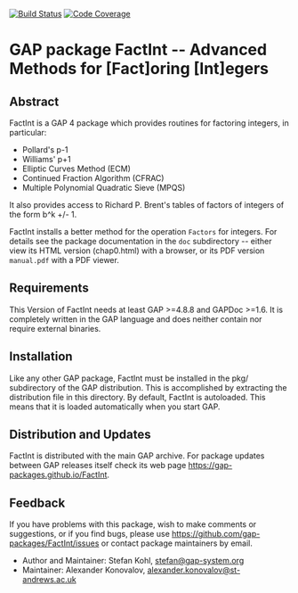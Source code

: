 [![Build Status](https://travis-ci.com/gap-packages/FactInt.svg?branch=master)](https://travis-ci.com/gap-packages/FactInt)
[![Code Coverage](https://codecov.io/github/gap-packages/FactInt/coverage.svg?branch=master&token=)](https://codecov.io/gh/gap-packages/FactInt)

# GAP package FactInt -- Advanced Methods for [Fact]oring [Int]egers

## Abstract

FactInt is a GAP 4 package which provides routines for factoring integers, in
particular:

 - Pollard's p-1
 - Williams' p+1
 - Elliptic Curves Method (ECM)
 - Continued Fraction Algorithm (CFRAC)
 - Multiple Polynomial Quadratic Sieve (MPQS)

It also provides access to  Richard P. Brent's tables  of factors of integers
of the form b^k +/- 1.

   FactInt installs a better method for the operation `Factors` for integers.
For details see the package documentation in the `doc` subdirectory -- either
view  its  HTML  version  (chap0.html)  with  a browser,  or its  PDF version
`manual.pdf` with a PDF viewer.


## Requirements

This Version of FactInt needs at least  GAP >=4.8.8  and GAPDoc >=1.6.  It is
completely written in the  GAP language and does neither contain  nor require
external binaries.


## Installation

Like  any  other  GAP package,   FactInt  must  be  installed  in  the   pkg/ 
subdirectory of the GAP distribution.  This is accomplished by extracting the 
distribution file in this directory. By default, FactInt is autoloaded.  This 
means that it is loaded automatically when you start GAP.


## Distribution and Updates

FactInt is distributed with the main GAP archive.  For package updates between
GAP releases itself check its web page https://gap-packages.github.io/FactInt.

## Feedback

If you have problems with this package, wish to make comments or suggestions,
or if you find bugs, please use https://github.com/gap-packages/FactInt/issues
or contact package maintainers by email.
 
- Author and Maintainer:  Stefan Kohl, stefan@gap-system.org
- Maintainer: Alexander Konovalov, alexander.konovalov@st-andrews.ac.uk